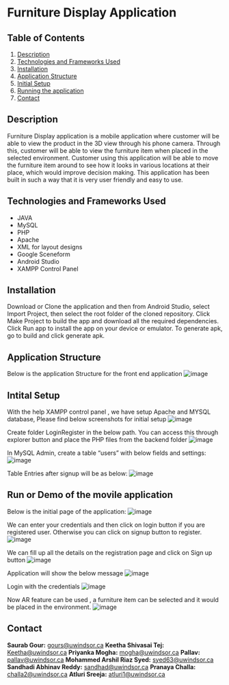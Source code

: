 # Furniture Display Application

## Table of Contents

1. [Description](#Description)
2. [Technologies and Frameworks Used](#Technologies-and-Frameworks-Used) 
3. [Installation](#Installation)
3. [Application Structure](#Application-Structure)
4. [Initial Setup](#Initial-Setup)
4. [Running the application](#Run)
5. [Contact](#contact)

<a id="Description"></a>
## Description

Furniture Display application is a mobile application where customer will be able to view the product in the 3D view through his phone camera. Through this, customer will be able to view the furniture item when placed in the selected environment. Customer using this application will be able to move the furniture item around to see how it looks in various locations at their place, which would improve decision making. This application has been built in such a way that it is very user friendly and easy to use. 

<a id="Technologies-and-Frameworks-Used"></a>
## Technologies and Frameworks Used
* JAVA
* MySQL
* PHP
* Apache
* XML for layout designs
* Google Sceneform
* Android Studio 
* XAMPP Control Panel

<a id="Installation"></a>
## Installation

Download or Clone the application and then from Android Studio, select Import Project, then select the root folder of the cloned repository. Click Make Project to build the app and download all the required dependencies. Click Run app to install the app on your device or emulator. To generate apk, go to build and click generate apk.

<a id="Application-Structure"></a>
## Application Structure

Below is the application Structure for the front end application
![image](https://user-images.githubusercontent.com/93036462/144717629-0180008c-81fc-4253-b521-a9dc7a9f8814.png)

<a id="Initial-Setup"></a>
## Intital Setup

With the help XAMPP control panel , we have setup Apache and MYSQL database, Please find below screenshots for initial setup
![image](https://user-images.githubusercontent.com/93036462/144717735-02f08af0-2810-47d8-a4d4-146cf46828bd.png)

Create folder LoginRegister in the below path. You can access this through explorer button and place the PHP files from the backend folder
![image](https://user-images.githubusercontent.com/93036462/144717741-8525f0eb-e3cc-4b82-8d29-8f8153f282fd.png)
    
In MySQL Admin, create a table “users” with below fields and settings:
![image](https://user-images.githubusercontent.com/93036462/144717821-659579b9-4ca7-4847-b108-99b3be78f168.png)

Table Entries after signup will be as below:
![image](https://user-images.githubusercontent.com/93036462/144717826-36caa6ff-c71b-4de8-94ab-cb763268d18a.png)
 
<a id="Run"></a>
## Run or Demo of the movile application

Below is the initial page of the application:
![image](https://user-images.githubusercontent.com/93036462/144719037-d7664d02-91fe-4bb3-afbf-e4087b0b5854.png)

We can enter your credentials and then click on login button if you are registered user. Otherwise you can click on signup button to register.
![image](https://user-images.githubusercontent.com/93036462/144719069-9a7edc4d-2842-472b-81ab-ce5c5e823932.png)

We can fill up all the details on the registration page and click on Sign up button
![image](https://user-images.githubusercontent.com/93036462/144719110-15ed6370-a791-42a1-933f-375b20995cd5.png)

Application will show the below message
![image](https://user-images.githubusercontent.com/93036462/144719121-84de0ad9-9f42-43e3-bcef-6b14e2c85f4e.png)

Login with the credentials
![image](https://user-images.githubusercontent.com/93036462/144719142-e7f0dd2f-43bd-49c2-b385-88d02ff37f1a.png)

Now AR feature can be used , a furniture item can be selected and it would be placed in the environment.
![image](https://user-images.githubusercontent.com/93036462/144719178-c87df15f-b3ca-4f8d-834d-c42cd3521885.png)


<a id="contact"></a>
## Contact

**Saurab Gour:** gours@uwindsor.ca
**Keetha Shivasai Tej:** Keetha@uwindsor.ca
**Priyanka Mogha:**	mogha@uwindsor.ca
**Pallav:**	pallav@uwindsor.ca
**Mohammed Arshil Riaz Syed:** syed63@uwindsor.ca
**Sandhadi Abhinav Reddy:** sandhad@uwindsor.ca
**Pranaya Challa:** challa2@uwindsor.ca
**Atluri Sreeja:** atluri1@uwindsor.ca






